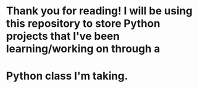 # Thank you for reading! I will be using this repository to store Python projects that I've been learning/working on through a 
# Python class I'm taking.
